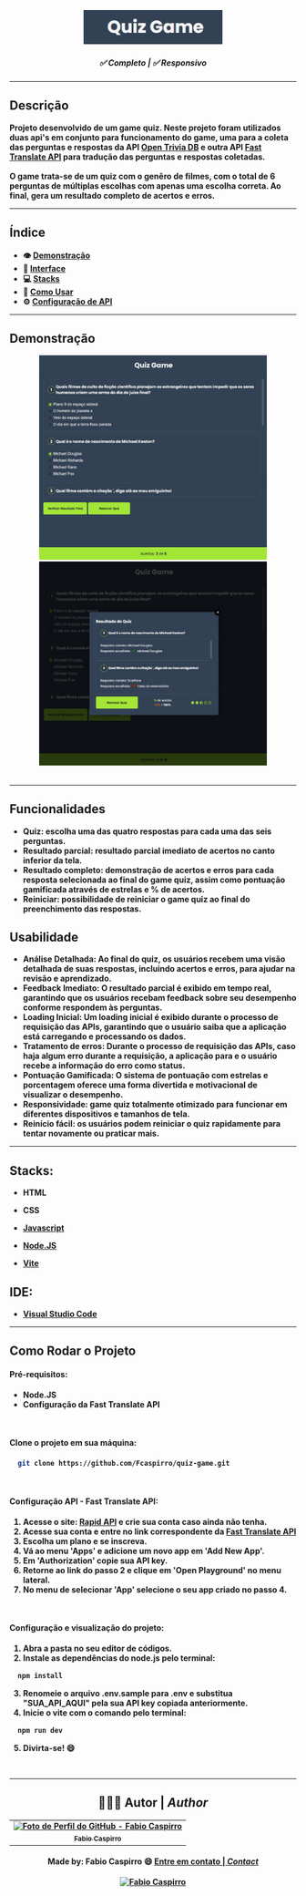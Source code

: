 ﻿﻿﻿﻿﻿﻿<h3 align="center">
	<img height="60px" alt="Logo Quiz Game" title="Logo Quiz Game" src="/assets/img/brand.jpg"/>
</h3>
 
<h5 align="center"> 
  <b>✅ Completo</b> | <b>✅ Responsivo
</h5> 

---

## Descrição
Projeto desenvolvido de um game quiz. Neste projeto foram utilizados duas api's em conjunto para funcionamento do game, uma para a coleta das perguntas e respostas da API <a href="https://opentdb.com/">Open Trivia DB</a> e outra API <a href="https://rapidapi.com/dilbarov03-wgXDPgLAAhK/api/fast-translate-api1">Fast Translate API</a> para tradução das perguntas e respostas coletadas.<br><br>
O game trata-se de um quiz com o genêro de filmes, com o total de 6 perguntas de múltiplas escolhas com apenas uma escolha correta. Ao final, gera um resultado completo de acertos e erros.

---

<h2 align="left"> 
  <b>Índice</b>
</h2> 

- :eye: [Demonstração](#demonstração)
- :dizzy: [Interface](#funcionalidades)
- :computer: [Stacks](#stacks)
- :mag_right: [Como Usar](#como-rodar-o-projeto)
- :gear: [Configuração de API](#configuração-api---fast-translate-api)

---

## Demonstração

 <div align="center">
   <img width="400px" alt="Quiz Game" title="Quiz Game" src="/assets/github/capture1.jpg"/> 
   <img width="400px" alt="Quiz Game Result" title="Quiz Game Result" src="/assets/github/capture2.jpg"/> 
 </div><br>
  
---

## Funcionalidades
- **Quiz:** escolha uma das quatro respostas para cada uma das seis perguntas.
- **Resultado parcial:** resultado parcial imediato de acertos no canto inferior da tela.
- **Resultado completo:** demonstração de acertos e erros para cada resposta selecionada ao final do game quiz, assim como pontuação gamificada através de estrelas e % de acertos.
- **Reiniciar:** possibilidade de reiniciar o game quiz ao final do preenchimento das respostas.

## Usabilidade
- **Análise Detalhada:** Ao final do quiz, os usuários recebem uma visão detalhada de suas respostas, incluindo acertos e erros, para ajudar na revisão e aprendizado.
- **Feedback Imediato:** O resultado parcial é exibido em tempo real, garantindo que os usuários recebam feedback sobre seu desempenho conforme respondem às perguntas.
- **Loading Inicial:** Um loading inicial é exibido durante o processo de requisição das APIs, garantindo que o usuário saiba que a aplicação está carregando e processando os dados.
- **Tratamento de erros:** Durante o processo de requisição das APIs, caso haja algum erro durante a requisição, a aplicação para e o usuário recebe a informação do erro como status.
- **Pontuação Gamificada:** O sistema de pontuação com estrelas e porcentagem oferece uma forma divertida e motivacional de visualizar o desempenho.
- **Responsividade:** game quiz totalmente otimizado para funcionar em diferentes dispositivos e tamanhos de tela.
- **Reinício fácil:** os usuários podem reiniciar o quiz rapidamente para tentar novamente ou praticar mais.
  
---

## Stacks:

- **HTML**
- **CSS**

- [Javascript](https://javascript.com)
  
- [Node.JS](https://nodejs.org/pt)

- [Vite](https://vitejs.dev/)

## IDE:
  
- [Visual Studio Code](https://code.visualstudio.com/)

---

## Como Rodar o Projeto

#### Pré-requisitos:
- Node.JS
- Configuração da Fast Translate API
<br>

#### Clone o projeto em sua máquina:

```bash
  git clone https://github.com/Fcaspirro/quiz-game.git
```
<br>

#### Configuração API - Fast Translate API:
1. Acesse o site: <a href="https://rapidapi.com/auth/sign-up">Rapid API</a> e crie sua conta caso ainda não tenha.
2. Acesse sua conta e entre no link correspondente da <a href="https://rapidapi.com/dilbarov03-wgXDPgLAAhK/api/fast-translate-api1">Fast Translate API</a>
3. Escolha um plano e se inscreva.
4. Vá ao menu 'Apps' e adicione um novo app em 'Add New App'.
5. Em 'Authorization' copie sua API key.
6. Retorne ao link do passo 2 e clique em 'Open Playground' no menu lateral.
7. No menu de selecionar 'App' selecione o seu app criado no passo 4.
<br>

#### Configuração e visualização do projeto:

1. Abra a pasta no seu editor de códigos.
2. Instale as dependências do node.js pelo terminal:
 
```bash
  npm install
```

3. Renomeie o arquivo .env.sample para .env e substitua "SUA_API_AQUI" pela sua API key copiada anteriormente.
4. Inicie o vite com o comando pelo terminal:

```bash
  npm run dev
```

5. Divirta-se! 😄
<br>

---

<div align="center">

## 👩🏻‍💻 Autor | <i>Author</i> <br>

  <table>
    <tr>
      <td align="center">
        <a href="https://github.com/fcaspirro">
          <img src="https://avatars.githubusercontent.com/u/89426460?v=4" width="100px;" title="Autor Fabio Caspirro" alt="Foto de Perfil do GitHub - Fabio Caspirro"/><br>
          <sub>
            <b>Fabio Caspirro</b>
          </sub>
        </a>
      </td>
    </tr>
  </table>
</div>
 
<h4 align="center">
Made by: Fabio Caspirro 😄 <a href="mailto:fabio_caspirro@hotmail.com">Entre em contato | <i>Contact</i></a>
</h4>
<p align="center">
  <a href="https://www.linkedin.com/in/fabio-caspirro/">
    <img alt="Fabio Caspirro" src="https://img.shields.io/badge/LinkedIn-Fabio_Caspirro-0e76a8?style=flat&logoColor=white&logo=linkedin">
  </a>
</p>
